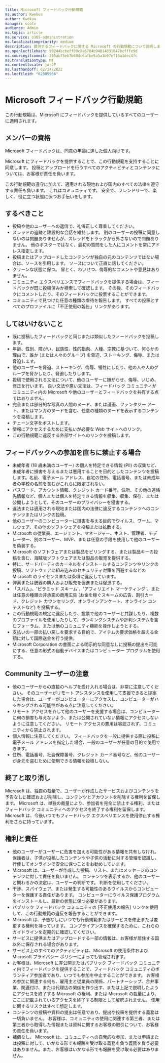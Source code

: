 ```yaml
---
title: Microsoft フィードバック行動規範
ms.author: Kwekua
author: Kwekua
manager: scotv
audience: Admin
ms.topic: article
ms.service: o365-administration
ms.localizationpriority: medium
description: 提供するフィードバックに関する Microsoft の行動規範について説明します。
ms.openlocfilehash: 99244bcbeff09c8a6704b94814031047bcfffe9d
ms.sourcegitcommit: 355ab75eb7b604c6afbe9a5a1b97ef16a1dec4fc
ms.translationtype: MT
ms.contentlocale: ja-JP
ms.lasthandoff: 02/14/2022
ms.locfileid: "62805966"
---
```

# <a name="microsoft-feedback-code-of-conduct"></a>Microsoft フィードバック行動規範

この行動規範は、Microsoft にフィードバックを提供しているすべてのユーザーに適用されます。

## <a name="member-qualifications"></a>メンバーの資格

Microsoft フィードバックは、同意の年齢に達した個人向けです。

Microsoft にフィードバックを提供することで、この行動規範を支持することに同意します。 投稿とアップロードを行うすべてのアクティビティとコンテンツについては、お客様が責任を負います。

この行動規範の遵守に加えて、適用される現地および国内のすべての法律を遵守する責任も負います。 これはコミュニティです。 安全で、フレンドリーで、楽しく、役に立つ状態に保つお手伝いをします。

## <a name="do"></a>するべきこと

- 投稿や他のユーザーへの返信で、礼儀正しく尊重してください。
- スレッドの追跡と建設的な会話を維持します。 別のユーザーの投稿に同意しないのは問題ありませんが、スレッドをトラックから外さないので問題ありません。 他のポスターではなく、最初の質問をした人にコメントを常にアドレス指定します。
- 投稿またはアップロードしたコンテンツが独自の元のコンテンツではない場合は、ソースを引用します。 ソースについて正直に話してください。
- クリーンな状態に保つ。 冒とく、わいせつ、侮辱的なコメントや意見はありません。
- コミュニティ エクスペリエンスでフィードバックを提供する場合は、フィードバックが既に投稿済みか検索して確認します。  その後、そのフィードバックにコメントしたり、そのフィードバックに投票することができます。
- コミュニティで見つけた任意の種類の虐待を報告します。 すべての投稿とすべてのプロファイルに「不正使用の報告」リンクがあります。

## <a name="dont"></a>してはいけないこと

- 既に投稿したフィードバックと同じまたは類似したフィードバックを投稿します。
- 年齢、性別、障がい、民族性、性的指向、人種、宗教に基づいて、何らかの理由で、誰か (または人々のグループ) を脅迫、ストーキング、侮辱、または脅迫します。
- 他のユーザーを脅迫、ストーキング、侮辱、犠牲にしたり、他の人や人のグループを脅かしたり、脅迫したりします。
- 投稿で使用される文法について、他のユーザーに嫌がらせ、侮辱、いじめ、修正を行います。 良い文法や悪い文法は、フィードバック コミュニティがコミュニティ内の Microsoft や他のユーザーとフィードバックを共有する点ではありません。
- 完全または部分的な写真の人間のヌード、または漫画、ファンタジー アート、またはマンガのヌードを含む、任意の種類のヌードを表示するコンテンツを投稿します。
- チェーン文字をポストします。
- 情報にアクセスするために支払いが必要な Web サイトへのリンク。
- この行動規範に違反する外部サイトへのリンクを投稿します。

## <a name="things-that-will-get-you-immediately-banned-from-participating-in-feedback"></a>フィードバックへの参加を直ちに禁止する場合

- 未成年者 (18 歳未満のユーザー) の個人を特定できる情報 (PII) の収集など、未成年者に損害を与えるまたは悪用することを目的としたコンテンツを投稿します。名前、電子メール アドレス、自宅の住所、電話番号、または未成年者の学校の名前を含むがこれらに限定されない。
- パスワード、アカウント情報、クレジット カード番号、住所、その他の連絡先情報など、個人または個人を特定できる情報を収集、収集、保存、または公開しようとして、そのユーザーのプライバシーを侵害する。
- 違法または適用される現地または国内の法律に違反するコンテンツへのコンテンツまたはリンクの投稿。
- 他のユーザーのコンピューターに損害を与える目的でウイルス、ワーム、マルウェア、その他のソフトウェアを投稿または拡散する。
- Microsoft の従業員、エージェント、マネージャー、ホスト、管理者、モデレーター、別のユーザー、MVP、または任意の手段を使用して他のユーザーを偽装する。
- Microsoft のソフトウェアまたは製品をピリングする、または製品キーの投稿を含む、海賊版ソフトウェアまたは製品の販売を提供する。
- 特に、サードパーティのカーネルをインストールするコンテンツやリンクの投稿、ソフトウェアに組み込みのセキュリティ対策を回避するなどの Microsoft のライセンスまたは条項に違反しています。
- 弾薬または銃器の購入および販売を促進または促進する。
- 「スパム」、'ピラミッド スキーム'、'アフィリエイト マーケティング'、または任意の種類の非承諾の商用広告 (お金を稼ぐスキームの広告、割引カード、クレジット カウンセリング、オンラインアンケート、オンライン コンテストなど) を投稿する。
- この行動規範の規定に違反したり、投票で他のユーザーと共謀したり、複数のプロファイルを使用したりして、ランキングシステムや評判システムを含むフォーラム、または他のコミュニティ機能を操作しようとする。
- 支払いの一部の払い戻しを要求する目的で、アイテムの要求価格を超える金額に対して国際送金を行う提供。
- Microsoft Corporation の書面による明示的な同意なしに投稿の提出を可能にする、任意の形式の自動デバイスまたはコンピューター プログラムを使用する。

## <a name="community-user-cautions"></a>Community ユーザーの注意

- 他のユーザーからの直接のヘルプを受け入れる場合は、非常に注意してください。 そのユーザーがリモート アシスタンスを使用して支援できると提案した場合は、ユーザーがコンピューターにアクセスし、コンピューターがハッキングされる可能性がある点に注意してください。
- リモート アクセスを介して他のユーザーを支援する場合は、コンピューターに何の損害も与えないよう、または公開されていない情報にアクセスしないように注意してください。 リモート アクセスの悪用は容認されず、コミュニティから禁止されます。
- 個人情報に注意してください。 フィードバックを一般に提供する際に投稿に電子メール アドレスを指定した場合、一般のユーザーが任意の目的で使用できます。
- 住所、電話番号、社会保障番号、クレジット カード番号など、他のユーザーが身元を盗むために使用できる情報を投稿しない。

## <a name="termination-and-cancellation"></a>終了と取り消し

Microsoft は、独自の裁量で、ユーザーが作成したサービスおよびコンテンツを予告なしに確認および削除し、コンテンツとアカウントを削除する権利を留保します。 Microsoft は、単独の裁量により、参加者を完全に禁止する権利、またはフィードバック コミュニティへのアクセスを終了する権利を留保します。  Microsoft は、今後いつでもフィードバック エクスペリエンスを使用停止する権利をさらに持っています。

## <a name="rights-and-responsibilities"></a>権利と責任

- 他のユーザーがユーザーに危害を加える可能性がある情報を共有しなけれ。 保護者は、子供が投稿したコンテンツや子供の活動に対する管理を認識し、行使してオンラインで安全に保つことをお勧めしています。
- Microsoft は、ユーザーが作成した投稿、リスト、またはメッセージのコンテンツに対して責任を負いません。 コンテンツを表示するか、他のユーザーと関わるかの決定は、ユーザーの判断です。 判断を使用してください。
- 干渉、スパイウェア、または発生する可能性のあるウイルスからコンピューターを保護する責任があります。 コンピューターにウイルス保護プログラムをインストールし、最新の状態に保つ必要があります。
- パブリック フィードバック コミュニティの [不正使用の報告] リンクを使用して、この行動規範の違反を報告することができます。
- Microsoft は、予告なしにいつでも行動規範またはサービスを修正または変更する権利を持っています。 コンプライアンスを確保するために、これらのガイドラインを定期的に確認してください。
- サービスに提供またはアップロードする一部の情報は、お客様が居住する国以外に保存される場合があります。
- サービス上のすべてのアクティビティは、Microsoft の使用条件および Microsoft プライバシー ポリシーによっても管理されます。
- お客様は、Microsoft に非公開またはパブリック フィードバック コミュニティ内でフィードバックを提供することで、フィードバック コミュニティのボランティア参加者であり、いつでも参加を中止することができます。 お客様の参加に関連する何も、雇用主と従業員の関係、パートナーシップ、合弁事業、関連付け、または代理店の関係を作り出す、または上記で説明したようにアクセスを終了する Microsoft の権利、または Microsoft の裁量により、ここに記載されているアクセスを終了する制限として解釈されません。 使用に関するリスクはすべて想定します。
- コンテンツの投稿や資料の提出は任意であり、提出や投稿を提供する義務は一切負いません。 お客様は、コミュニティの使用に関連する第三者、または第三者から取得した情報または資料に関するお客様の取引について、お客様の責任を負います。
- 補償なし。 Microsoft は、コミュニティへの自発的な参加、または申請または投稿に対して、いかなる形でも報酬を受け取る義務を負う義務を負う必要はありません。また、お客様はいかなる形でも報酬を受け取る必要はありません。

